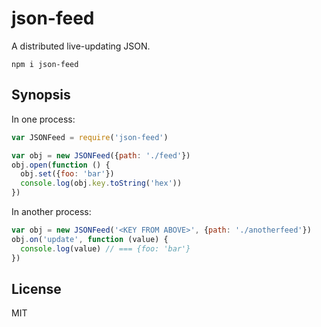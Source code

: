 # json-feed

A distributed live-updating JSON.

`npm i json-feed`

## Synopsis

In one process:

```javascript
var JSONFeed = require('json-feed')

var obj = new JSONFeed({path: './feed'})
obj.open(function () {
  obj.set({foo: 'bar'})
  console.log(obj.key.toString('hex'))
})
```

In another process:

```javascript
var obj = new JSONFeed('<KEY FROM ABOVE>', {path: './anotherfeed'})
obj.on('update', function (value) {
  console.log(value) // === {foo: 'bar'}
})
```

## License

MIT


